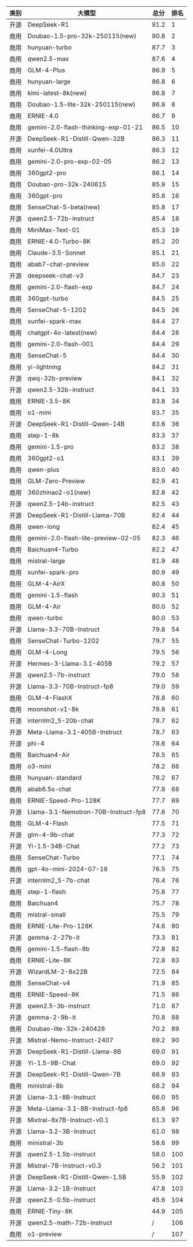 
| 类别 | 大模型                         | 总分  | 排名 |
|-----|------------------------------|------|----|
|开源|DeepSeek-R1|91.2|1|
|商用|Doubao-1.5-pro-32k-250115(new)|90.8|2|
|商用|hunyuan-turbo|87.7|3|
|商用|qwen2.5-max|87.6|4|
|商用|GLM-4-Plus|86.9|5|
|商用|hunyuan-large|86.8|6|
|商用|kimi-latest-8k(new)|86.8|7|
|商用|Doubao-1.5-lite-32k-250115(new)|86.8|8|
|商用|ERNIE-4.0|86.7|9|
|商用|gemini-2.0-flash-thinking-exp-01-21|86.5|10|
|开源|DeepSeek-R1-Distill-Qwen-32B|86.3|11|
|商用|xunfei-4.0Ultra|86.3|12|
|商用|gemini-2.0-pro-exp-02-05|86.2|13|
|商用|360gpt2-pro|86.1|14|
|商用|Doubao-pro-32k-240615|85.9|15|
|商用|360gpt-pro|85.8|16|
|商用|SenseChat-5-beta(new)|85.8|17|
|开源|qwen2.5-72b-instruct|85.4|18|
|商用|MiniMax-Text-01|85.3|19|
|商用|ERNIE-4.0-Turbo-8K|85.2|20|
|商用|Claude-3.5-Sonnet|85.1|21|
|商用|abab7-chat-preview|85.0|22|
|开源|deepseek-chat-v3|84.7|23|
|商用|gemini-2.0-flash-exp|84.7|24|
|商用|360gpt-turbo|84.5|25|
|商用|SenseChat-5-1202|84.5|26|
|商用|xunfei-spark-max|84.4|27|
|商用|chatgpt-4o-latest(new)|84.4|28|
|商用|gemini-2.0-flash-001|84.4|29|
|商用|SenseChat-5|84.4|30|
|商用|yi-lightning|84.2|31|
|开源|qwq-32b-preview|84.1|32|
|开源|qwen2.5-32b-instruct|84.1|33|
|商用|ERNIE-3.5-8K|83.8|34|
|商用|o1-mini|83.7|35|
|开源|DeepSeek-R1-Distill-Qwen-14B|83.6|36|
|商用|step-1-8k|83.3|37|
|商用|gemini-1.5-pro|83.2|38|
|商用|360gpt2-o1|83.1|39|
|商用|qwen-plus|83.0|40|
|商用|GLM-Zero-Preview|82.9|41|
|商用|360zhinao2-o1(new)|82.8|42|
|开源|qwen2.5-14b-instruct|82.5|43|
|开源|DeepSeek-R1-Distill-Llama-70B|82.4|44|
|商用|qwen-long|82.4|45|
|商用|gemini-2.0-flash-lite-preview-02-05|82.3|46|
|商用|Baichuan4-Turbo|82.2|47|
|商用|mistral-large|81.9|48|
|商用|xunfei-spark-pro|80.9|49|
|商用|GLM-4-AirX|80.8|50|
|商用|gemini-1.5-flash|80.3|51|
|商用|GLM-4-Air|80.0|52|
|商用|qwen-turbo|80.0|53|
|开源|Llama-3.3-70B-Instruct|79.8|54|
|商用|SenseChat-Turbo-1202|79.7|55|
|商用|GLM-4-Long|79.5|56|
|开源|Hermes-3-Llama-3.1-405B|79.2|57|
|开源|qwen2.5-7b-instruct|79.0|58|
|开源|Llama-3.3-70B-Instruct-fp8|79.0|59|
|商用|GLM-4-FlashX|78.8|60|
|商用|moonshot-v1-8k|78.8|61|
|开源|internlm2_5-20b-chat|78.7|62|
|开源|Meta-Llama-3.1-405B-Instruct|78.7|63|
|开源|phi-4|78.6|64|
|商用|Baichuan4-Air|78.5|65|
|商用|o3-mini|78.2|66|
|商用|hunyuan-standard|78.2|67|
|商用|abab6.5s-chat|77.8|68|
|商用|ERNIE-Speed-Pro-128K|77.7|69|
|开源|Llama-3.1-Nemotron-70B-Instruct-fp8|77.6|70|
|商用|GLM-4-Flash|77.5|71|
|开源|glm-4-9b-chat|77.3|72|
|开源|Yi-1.5-34B-Chat|77.2|73|
|商用|SenseChat-Turbo|77.1|74|
|商用|gpt-4o-mini-2024-07-18|76.5|75|
|开源|internlm2_5-7b-chat|76.4|76|
|商用|step-1-flash|75.8|77|
|商用|Baichuan4|75.7|78|
|商用|mistral-small|75.5|79|
|商用|ERNIE-Lite-Pro-128K|74.6|80|
|开源|gemma-2-27b-it|73.3|81|
|商用|gemini-1.5-flash-8b|72.8|82|
|商用|ERNIE-Lite-8K|72.8|83|
|开源|WizardLM-2-8x22B|72.5|84|
|商用|SenseChat-v4|71.9|85|
|商用|ERNIE-Speed-8K|71.5|86|
|开源|qwen2.5-3b-instruct|71.0|87|
|开源|gemma-2-9b-it|70.8|88|
|商用|Doubao-lite-32k-240428|70.2|89|
|开源|Mistral-Nemo-Instruct-2407|69.2|90|
|开源|DeepSeek-R1-Distill-Llama-8B|69.0|91|
|开源|Yi-1.5-9B-Chat|69.0|92|
|开源|DeepSeek-R1-Distill-Qwen-7B|68.9|93|
|商用|ministral-8b|68.2|94|
|开源|Llama-3.1-8B-Instruct|66.0|95|
|开源|Meta-Llama-3.1-8B-Instruct-fp8|65.6|96|
|开源|Mixtral-8x7B-Instruct-v0.1|61.3|97|
|开源|Llama-3.2-3B-Instruct|61.0|98|
|商用|ministral-3b|58.6|99|
|开源|qwen2.5-1.5b-instruct|58.0|100|
|开源|Mistral-7B-Instruct-v0.3|56.2|101|
|开源|DeepSeek-R1-Distill-Qwen-1.5B|55.9|102|
|开源|Llama-3.2-1B-Instruct|47.8|103|
|开源|qwen2.5-0.5b-instruct|45.6|104|
|商用|ERNIE-Tiny-8K|44.9|105|
|开源|qwen2.5-math-72b-instruct|/|106|
|商用|o1-preview|/|107|


